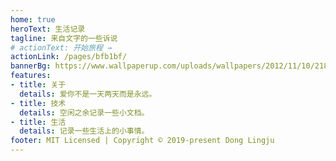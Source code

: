 ```yaml
---
home: true
heroText: 生活记录
tagline: 来自文字的一些诉说
# actionText: 开始旅程 →
actionLink: /pages/bfb1bf/
bannerBg: https://www.wallpaperup.com/uploads/wallpapers/2012/11/10/21808/d829bb16c018f3c53c15dc0d81ffb7c5.jpg
features:
- title: 关于
  details: 爱你不是一天两天而是永远。
- title: 技术
  details: 空闲之余记录一些小文档。
- title: 生活
  details: 记录一些生活上的小事情。
footer: MIT Licensed | Copyright © 2019-present Dong Lingju
---
```

